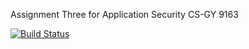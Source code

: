 Assignment Three for Application Security CS-GY 9163

[![Build Status](https://travis-ci.org/KithwoodNYU/AppSecAssignThree.svg?branch=master)](https://travis-ci.org/KithwoodNYU/AppSecAssignThree)

